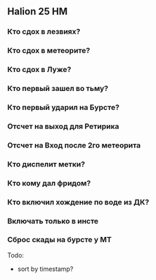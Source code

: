 ## Halion 25 HM



### Кто сдох в лезвиях?

### Кто сдох в метеорите?

### Кто сдох в Луже?

### Кто первый зашел во тьму?


### Кто первый ударил на Бурсте?

### Отсчет на выход для Ретирика

### Отсчет на Вход после 2го метеорита

### Кто диспелит метки?

### Кто кому дал фридом?

### Кто включил хождение по воде из ДК?

### Включать только в инсте

### Сброс скады на бурсте у МТ




Todo:
- sort by timestamp?
